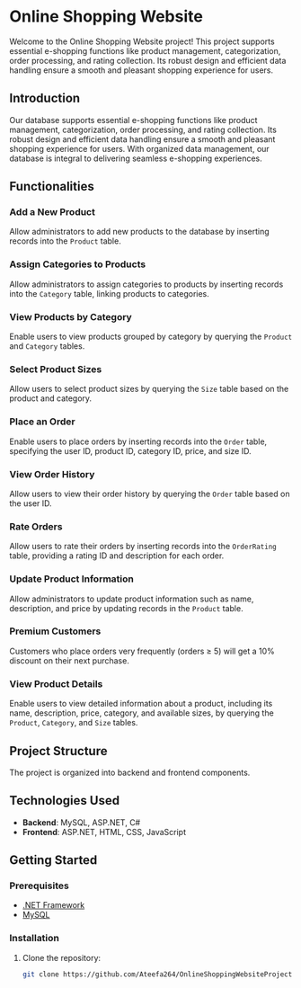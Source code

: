 # Online Shopping Website

Welcome to the Online Shopping Website project! This project supports essential e-shopping functions like product management, categorization, order processing, and rating collection. Its robust design and efficient data handling ensure a smooth and pleasant shopping experience for users.

## Introduction

Our database supports essential e-shopping functions like product management, categorization, order processing, and rating collection. Its robust design and efficient data handling ensure a smooth and pleasant shopping experience for users. With organized data management, our database is integral to delivering seamless e-shopping experiences.

## Functionalities

### Add a New Product
Allow administrators to add new products to the database by inserting records into the `Product` table.

### Assign Categories to Products
Allow administrators to assign categories to products by inserting records into the `Category` table, linking products to categories.

### View Products by Category
Enable users to view products grouped by category by querying the `Product` and `Category` tables.

### Select Product Sizes
Allow users to select product sizes by querying the `Size` table based on the product and category.

### Place an Order
Enable users to place orders by inserting records into the `Order` table, specifying the user ID, product ID, category ID, price, and size ID.

### View Order History
Allow users to view their order history by querying the `Order` table based on the user ID.

### Rate Orders
Allow users to rate their orders by inserting records into the `OrderRating` table, providing a rating ID and description for each order.

### Update Product Information
Allow administrators to update product information such as name, description, and price by updating records in the `Product` table.

### Premium Customers
Customers who place orders very frequently (orders ≥ 5) will get a 10% discount on their next purchase.

### View Product Details
Enable users to view detailed information about a product, including its name, description, price, category, and available sizes, by querying the `Product`, `Category`, and `Size` tables.

## Project Structure

The project is organized into backend and frontend components. 

## Technologies Used

- **Backend**: MySQL, ASP.NET, C#
- **Frontend**: ASP.NET, HTML, CSS, JavaScript

## Getting Started

### Prerequisites

- [.NET Framework](https://dotnet.microsoft.com/download)
- [MySQL](https://www.mysql.com/downloads/)

### Installation

1. Clone the repository:
   ```bash
   git clone https://github.com/Ateefa264/OnlineShoppingWebsiteProject.git

